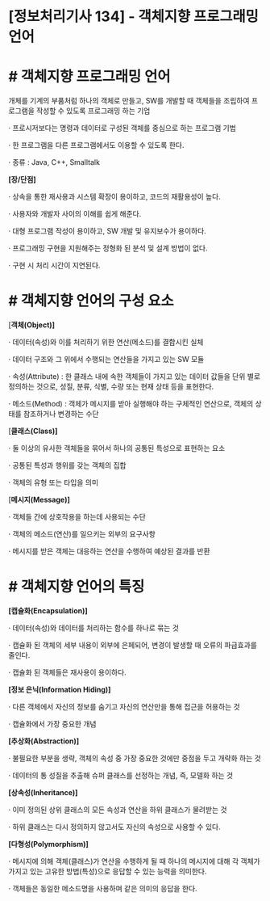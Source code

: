 

# [정보처리기사 134] - 객체지향 프로그래밍 언어



# **# 객체지향 프로그래밍 언어**

개체를 기계의 부품처럼 하나의 객체로 만들고, SW를 개발할 때 객체들을 조립하여 프로그램을 작성할 수 있도록 프로그래밍 하는 기업



· 프로시저보다는 명령과 데이터로 구성된 객체를 중심으로 하는 프로그램 기법

· 한 프로그램을 다른 프로그램에서도 이용할 수 있도록 한다.

· 종류 : Java, C++, Smalltalk



**[장/단점]**

· 상속을 통한 재사용과 시스템 확장이 용이하고, 코드의 재활용성이 높다.

· 사용자와 개발자 사이의 이해를 쉽게 해준다.

· 대형 프로그램 작성이 용이하고, SW 개발 및 유지보수가 용이하다.

· 프로그래밍 구현을 지원해주는 정형화 된 분석 및 설계 방법이 없다.

· 구현 시 처리 시간이 지연된다.



# **# 객체지향 언어의 구성 요소**

[**객체(Object)]**

·  데이터(속성)와 이를 처리하기 위한 연산(메소드)를 결합시킨 실체

· 데이터 구조와 그 위에서 수행되는 연산들을 가지고 있는 SW 모듈

· 속성(Attribute) : 한 클래스 내에 속한 객체들이 가지고 있는 데이터 값들을 단위 별로 정의하는 것으로, 성질, 분류, 식별, 수량 또는 현재 상태 등을 표현한다.

· 메소드(Method) : 객체가 메시지를 받아 실행해야 하는 구체적인 연산으로, 객체의 상태를 참조하거나 변경하는 수단



[**클래스(Class)]**

· 둘 이상의 유사한 객체들을 묶어서 하나의 공통된 특성으로 표현하는 요소

· 공통된 특성과 행위를 갖는 객체의 집합

· 객체의 유형 또는 타입을 의미



[**메시지(Message)]**

· 객체들 간에 상호작용을 하는데 사용되는 수단

· 객체의 메소드(연산)를 일으키는 외부의 요구사항

· 메시지를 받은 객체는 대응하는 연산을 수행하여 예상된 결과를 반환



# **# 객체지향 언어의 특징**

**[캡슐화(Encapsulation)]**

· 데이터(속성)와 데이터를 처리하는 함수를 하나로 묶는 것

· 캡슐화 된 객체의 세부 내용이 외부에 은페되어, 변경이 발생할 때 오류의 파급효과를 줄인다.

· 캡슐화 된 객체들은 재사용이 용이하다.



**[정보 은닉(Information Hiding)]**

· 다른 객체에서 자신의 정보를 숨기고 자신의 연산만을 통해 접근을 허용하는 것

· 캡슐화에서 가장 중요한 개념



**[추상화(Abstraction)]**

· 불필요한 부분을 생략, 객체의 속성 중 가장 중요한 것에만 중점을 두고 개략화 하는 것

· 데이터의 통 성질을 추출해 슈퍼 클래스를 선정하는 개념, 즉, 모델화 하는 것



**[상속성(Inheritance)]**

· 이미 정의된 상위 클래스의 모든 속성과 연산을 하위 클래스가 물려받는 것

· 하위 클래스는 다시 정의하지 않고서도 자신의 속성으로 사용할 수 있다.



**[다형성(Polymorphism)]**

· 메시지에 의해 객체(클래스)가 연산을 수행하게 될 때 하나의 메시지에 대해 각 객체가 가지고 있는 고유한 방법(특성)으로 응답할 수 있는 능력을 의미한다.

· 객체들은 동일한 메소드명을 사용하며 같은 의미의 응답을 한다.